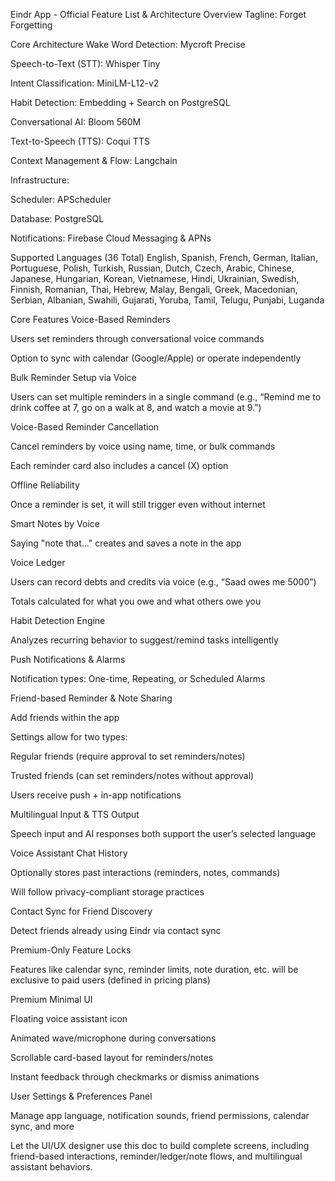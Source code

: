 Eindr App - Official Feature List & Architecture Overview
Tagline: Forget Forgetting

Core Architecture
Wake Word Detection: Mycroft Precise

Speech-to-Text (STT): Whisper Tiny

Intent Classification: MiniLM-L12-v2

Habit Detection: Embedding + Search on PostgreSQL

Conversational AI: Bloom 560M

Text-to-Speech (TTS): Coqui TTS

Context Management & Flow: Langchain

Infrastructure:

Scheduler: APScheduler

Database: PostgreSQL

Notifications: Firebase Cloud Messaging & APNs


Supported Languages (36 Total)
English, Spanish, French, German, Italian, Portuguese, Polish, Turkish, Russian, Dutch, Czech, Arabic, Chinese, Japanese, Hungarian, Korean, Vietnamese, Hindi, Ukrainian, Swedish, Finnish, Romanian, Thai, Hebrew, Malay, Bengali, Greek, Macedonian, Serbian, Albanian, Swahili, Gujarati, Yoruba, Tamil, Telugu, Punjabi, Luganda


Core Features
Voice-Based Reminders

Users set reminders through conversational voice commands

Option to sync with calendar (Google/Apple) or operate independently

Bulk Reminder Setup via Voice

Users can set multiple reminders in a single command (e.g., “Remind me to drink coffee at 7, go on a walk at 8, and watch a movie at 9.”)

Voice-Based Reminder Cancellation

Cancel reminders by voice using name, time, or bulk commands

Each reminder card also includes a cancel (X) option

Offline Reliability

Once a reminder is set, it will still trigger even without internet

Smart Notes by Voice

Saying "note that..." creates and saves a note in the app

Voice Ledger

Users can record debts and credits via voice (e.g., “Saad owes me 5000”)

Totals calculated for what you owe and what others owe you

Habit Detection Engine

Analyzes recurring behavior to suggest/remind tasks intelligently

Push Notifications & Alarms

Notification types: One-time, Repeating, or Scheduled Alarms

Friend-based Reminder & Note Sharing

Add friends within the app

Settings allow for two types:

Regular friends (require approval to set reminders/notes)

Trusted friends (can set reminders/notes without approval)

Users receive push + in-app notifications

Multilingual Input & TTS Output

Speech input and AI responses both support the user’s selected language

Voice Assistant Chat History

Optionally stores past interactions (reminders, notes, commands)

Will follow privacy-compliant storage practices

Contact Sync for Friend Discovery

Detect friends already using Eindr via contact sync

Premium-Only Feature Locks

Features like calendar sync, reminder limits, note duration, etc. will be exclusive to paid users (defined in pricing plans)

Premium Minimal UI

Floating voice assistant icon

Animated wave/microphone during conversations

Scrollable card-based layout for reminders/notes

Instant feedback through checkmarks or dismiss animations

User Settings & Preferences Panel

Manage app language, notification sounds, friend permissions, calendar sync, and more


Let the UI/UX designer use this doc to build complete screens, including friend-based interactions, reminder/ledger/note flows, and multilingual assistant behaviors.
